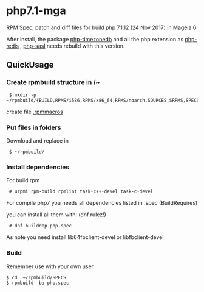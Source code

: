 # php7.1-mga 


RPM Spec, patch and diff files for build php 7.1.12 (24 Nov 2017) in Mageia 6


After install, the package [php-timezonedb](https://madb.mageia.org/package/show/name/php-timezonedb/application/0/arch/x86_64) and all the php extension as
[php-redis](https://madb.mageia.org/package/show/application/0/arch/x86_64/name/php-sasl) , [php-sasl](https://madb.mageia.org/package/show/application/0/arch/x86_64/name/php-redis) needs rebuild with this version.


## QuickUsage


### Create rpmbuild structure in /~

```
 $ mkdir -p ~/rpmbuild/{BUILD,RPMS/i586,RPMS/x86_64,RPMS/noarch,SOURCES,SRPMS,SPECS,tmp}
```
create file [.rpmmacros](https://wiki.mageia.org/en/Packagers_RPM_tutorial#.rpmmacros_file_creation)


### Put files in folders

Download and replace in

```
 $ ~/rpmbuild/
```

### Install dependencies

For build rpm 

```
 # urpmi rpm-build rpmlint task-c++-devel task-c-devel
```

For compile php7 you needs all dependencies listed in .spec (BuildRequires) 

you can install all them with: (dnf rulez!)

```
 # dnf builddep php.spec
```

As note you need install lib64fbclient-devel or libfbclient-devel


### Build

Remember use with your own user

```
$ cd  ~/rpmbuild/SPECS
$ rpmbuild -ba php.spec
```
